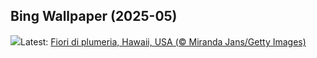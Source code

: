 ## Bing Wallpaper (2025-05)
![](https://www.bing.com/th?id=OHR.PinkPlumeria_IT-IT2418782991_UHD.jpg&w=1000)Latest: [Fiori di plumeria, Hawaii, USA (© Miranda Jans/Getty Images)](https://www.bing.com/th?id=OHR.PinkPlumeria_IT-IT2418782991_UHD.jpg)
